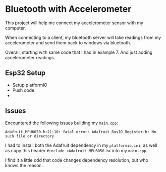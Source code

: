 # Bluetooth with Accelerometer

This project will help me connect my accelerometer sensor with my computer.

When connecting to a client, my bluetooth server will take readings from my accelerometer and send them back to windows via bluetooth.

Overall, starting with same code that I had in example 7. And just adding accelerometer readings.

## Esp32 Setup

* Setup platformIO
* Push code.
* 

## Issues

Encountered the following issues building my `main.cpp`:

```
Adafruit_MPU6050.h:21:10: fatal error: Adafruit_BusIO_Register.h: No such file or directory
```

I had to install both the Adafruit dependency in my `platformio.ini`, as well as copy this header `#include <Adafruit_MPU6050.h>` into my `main.cpp`.

I find it a little odd that code changes dependency resolution, but who knows the reason.
